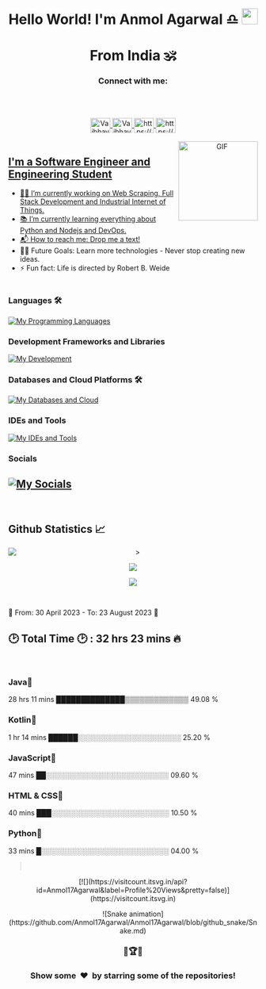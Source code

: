 <!--![Banner](Banner.png)
<a href='https://vaibhavjaiswal.vercel.app/#/'>-->
<h1 align="center">Hello World! I'm Anmol Agarwal ♎ <img src="https://files.aashutosh.dev/hey.gif" width="32"> </h1>
<h1 align="center">From India 🕉️</h1>
<h3 align="center">Connect with me:</h3><br></br>
<p align='center'>
<a href="https://www.linkedin.com/in/anmol-agarwal-b92204189/" target="blank"><img align="center" src="https://raw.githubusercontent.com/rahuldkjain/github-profile-readme-generator/master/src/images/icons/Social/linked-in-alt.svg" alt="Vaibhav3011" height="30" width="40" />
<a href="https://github.com/Anmol17Agarwal" target="blank"><img align="center" src="https://raw.githubusercontent.com/rahuldkjain/github-profile-readme-generator/master/src/images/icons/Social/github.svg" alt="Vaibhav2002" height="30" width="40" />
<a href="https://www.youtube.com/c/https://www.youtube.com/channel/ucwzjfpcb6lineguo2tb5moq" target="blank"><img align="center" src="https://raw.githubusercontent.com/rahuldkjain/github-profile-readme-generator/master/src/images/icons/Social/youtube.svg" alt="https://www.youtube.com/channel/ucwzjfpcb6lineguo2tb5moq" height="30" width="40" />
<a href="https://instagram.com/https://www.instagram.com/_anmol_17/?hl=en" target="blank"><img align="center" src="https://raw.githubusercontent.com/rahuldkjain/github-profile-readme-generator/master/src/images/icons/Social/instagram.svg" alt="https://www.instagram.com/_anmol_17/?hl=en" height="30" width="40" />
<br/>


<br/>
<img align="right" alt="GIF" height="160px" src="https://media.giphy.com/media/du3J3cXyzhj75IOgvA/giphy.gif" />

## I'm a Software Engineer and Engineering Student  

- 👨‍💻 I’m currently working on Web Scraping, Full Stack Development and Industrial Internet of Things.<br/>
- 📚 I’m currently learning everything about Python and Nodejs and DevOps.<br/>
- 📬 How to reach me: [Drop me a text!](https://www.linkedin.com/in/anmol-agarwal-b92204189/)<br/>
- 💪🏼 Future Goals: Learn more technologies - Never stop creating new ideas.<br/>
- ⚡ Fun fact: Life is directed by Robert B. Weide<br/>
  <br/>


### Languages 🛠 
[![My Programming Languages](https://skillicons.dev/icons?i=kotlin,java,python,html,css,androidstudio,spring,selenium)](https://skillicons.dev)<br/>

### Development Frameworks and Libraries
[![My Development](https://skillicons.dev/icons?i=androidstudio,gradle,nodejs)](https://skillicons.dev)<br/>

### Databases and Cloud Platforms 🛠 
[![My Databases and Cloud](https://skillicons.dev/icons?i=mysql,sqlite,postgres)](https://skillicons.dev)<br/>

### IDEs and Tools
[![My IDEs and Tools](https://skillicons.dev/icons?i=raspberrypi,androidstudio,idea,vscode,git,github,arduino,postman)](https://skillicons.dev)<br/>

### Socials
[![My Socials](https://skillicons.dev/icons?i=linkedin,twitter,instagram,discord)](https://skillicons.dev)<br/>
---

<br/>
<h2> Github Statistics 📈</h2>
 
<p align = "center" href="https://github.com/anuraghazra/github-readme-stats">
  <img align="left" src="https://github-readme-stats.vercel.app/api?username=Anmol17Agarwal&count_private=true&show_icons=true&title_color=fff&icon_color=79ff97&text_color=efefef&bg_color=24292e&cache_seconds=1800%22%20alt=%22Anmol17Agarwal%27s%20Github%20Stats%22%20width=%2260%">
 ><br/>

<p align = "center" href="https://github.com/anuraghazra/github-readme-stats">
  <img align="center" src="https://github-readme-stats.vercel.app/api/top-langs/?username=Anmol17Agarwal&layout=compact&theme=dark&hide_border=true" />
<br/>

<p align = "center" href="https://github.com/anuraghazra/github-readme-stats">
  <img align="center" src="http://github-readme-streak-stats.herokuapp.com?user=Anmol17Agarwal&theme=dark&hide_border=true&date_format=M%20j%5B%2C%20Y%5D" />
</p><br/>


<p align = left <h2>📆 From: 30 April 2023 - To: 23 August 2023 📆<h2>

<h2>🕑 Total Time 🕑 : 32 hrs 23 mins 🔥</h2> 
   <br/>
  <h3>Java📔</h3>
   
  28 hrs 11 mins  ██████████████▒▒▒▒▒▒▒▒▒▒▒▒▒   49.08 %
<br/>
  <h3>Kotlin📘</h3>

  1 hr 14 mins    ██████░░░░░░░░░░░░░░░░░░░░░   25.20 %
<br/>
  <h3>JavaScript📕</h3>

  47 mins         ██░░░░░░░░░░░░░░░░░░░░░░░░░   09.60 %
<br/>
  <h3>HTML & CSS📓</h3>

  40 mins         ███░░░░░░░░░░░░░░░░░░░░░░░░   10.50 %
<br/>
  <h3>Python📗</h3>

  33 mins         █░░░░░░░░░░░░░░░░░░░░░░░░░░   04.00 %

><br/>
 
<p align="center">
 [![](https://visitcount.itsvg.in/api?id=Anmol17Agarwal&label=Profile%20Views&pretty=false)](https://visitcount.itsvg.in)
</p>


<p align="center">
 ![Snake animation](https://github.com/Anmol17Agarwal/Anmol17Agarwal/blob/github_snake/Snake.md)
</p>

<h3 align="center">
🚀🏆📅
</h3>


<h3 align="center">Show some &nbsp;❤️&nbsp; by starring some of the repositories!</h3>
